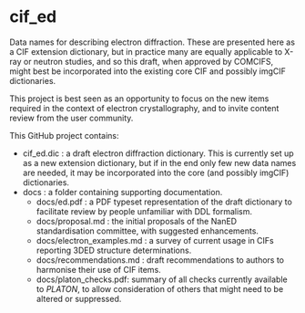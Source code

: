 # cif_ed

Data names for describing electron diffraction. These are presented here as a CIF extension dictionary, but in practice many are equally applicable to X-ray or neutron studies, and so this draft, when approved by COMCIFS, might best be incorporated into the existing core CIF and possibly imgCIF dictionaries.

This project is best seen as an opportunity to focus on the new items required in the context of electron crystallography, and to invite content review from the user community.



This GitHub project contains:

* cif_ed.dic : a draft electron diffraction dictionary. This is currently set up as a new extension dictionary, but if in the end only few new data names are needed, it may be incorporated into the core (and possibly imgCIF) dictionaries.
* docs : a folder containing supporting documentation.
  * docs/ed.pdf : a PDF typeset representation of the draft dictionary to facilitate review by people unfamiliar with DDL formalism.
  * docs/proposal.md : the initial proposals of the NanED standardisation committee, with suggested enhancements.
  * docs/electron_examples.md : a survey of current usage in CIFs reporting 3DED structure determinations.
  * docs/recommendations.md : draft recommendations to authors to harmonise their use of CIF items.
  * docs/platon_checks.pdf: summary of all checks currently available to _PLATON_, to allow consideration of others that might need to be altered or suppressed.
